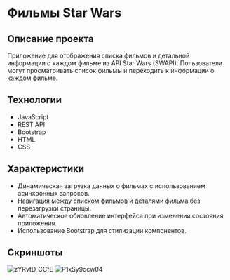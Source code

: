 # Фильмы Star Wars

## Описание проекта
Приложение для отображения списка фильмов и детальной информации о каждом фильме из API Star Wars (SWAPI). Пользователи могут просматривать список фильмы и переходить к информации о каждом фильме.

## Технологии
- JavaScript
- REST API
- Bootstrap
- HTML
- CSS

## Характеристики
- Динамическая загрузка данных о фильмах с использованием асинхронных запросов.
- Навигация между списком фильмов и деталями фильма без перезагрузки страницы.
- Автоматическое обновление интерфейса при изменении состояния приложения.
- Использование Bootstrap для стилизации компонентов.

## Скриншоты
![zYRvtD_CCfE](https://github.com/user-attachments/assets/e5a653d6-a38f-47be-b3f9-debee3e6dafc)
![P1xSy9ocw04](https://github.com/user-attachments/assets/46d28142-ec7b-4650-9d3f-45bbb7697b84)



